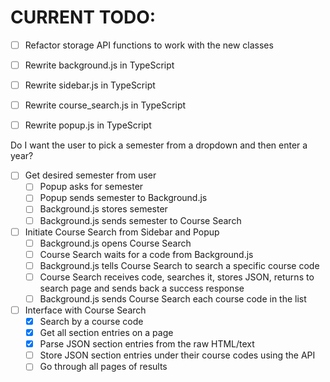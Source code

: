# CURRENT TODO:

- [ ] Refactor storage API functions to work with the new classes

- [ ] Rewrite background.js in TypeScript
- [ ] Rewrite sidebar.js in TypeScript
- [ ] Rewrite course_search.js in TypeScript
- [ ] Rewrite popup.js in TypeScript

Do I want the user to pick a semester from a dropdown and then enter a year?
- [ ] Get desired semester from user
  - [ ] Popup asks for semester
  - [ ] Popup sends semester to Background.js
  - [ ] Background.js stores semester
  - [ ] Background.js sends semester to Course Search

- [ ] Initiate Course Search from Sidebar and Popup
  - [ ] Background.js opens Course Search
  - [ ] Course Search waits for a code from Background.js
  - [ ] Background.js tells Course Search to search a specific course code
  - [ ] Course Search receives code, searches it, stores JSON, returns to search page and sends back a success response
  - [ ] Background.js sends Course Search each course code in the list

- [ ] Interface with Course Search
  - [X] Search by a course code
  - [X] Get all section entries on a page
  - [X] Parse JSON section entries from the raw HTML/text
  - [ ] Store JSON section entries under their course codes using the API
  - [ ] Go through all pages of results
